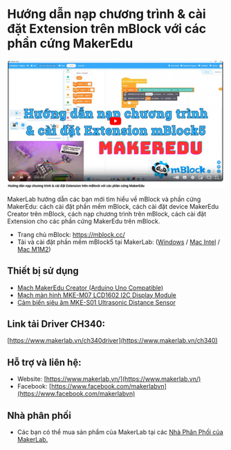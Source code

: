 # Hướng dẫn nạp chương trình & cài đặt Extension trên mBlock với các phần cứng MakerEdu
[![Huong dan su dung mBlock](/image/mblock.png)](https://www.youtube.com/watch?v=z7cMTtnZxIQ)

MakerLab hướng dẫn các bạn mới tìm hiểu về mBlock và phần cứng MakerEdu: cách cài đặt phần mềm mBlock, cách cài đặt device MakerEdu Creator trên mBlock, cách nạp chương trình trên mBlock, cách cài đặt Extension cho các phần cứng MakerEdu trên mBlock.
- Trang chủ mBlock: https://mblock.cc/
- Tải và cài đặt phần mềm mBlock5 tại MakerLab: ([Windows](https://www.mediafire.com/file/ma55iajd7glwmbo/%255BMakerLab.vn%255D_mBlock_V5.4.3_for_Windows.zip/file) / [Mac Intel](https://www.mediafire.com/file/pjfngy6d7ktb55f/%255BMakerLab.vn%255D_mBlock_V5.4.3_for_Mac_Intel.zip/file) / [Mac M1M2](https://www.mediafire.com/file/mfdkgpgnpa7uv2s/%255BMakerLab.vn%255D_mBlock_V5.4.3_for_Mac_M1M2.zip/file))

## Thiết bị sử dụng
- [Mạch MakerEdu Creator (Arduino Uno Compatible)](https://www.makerlab.vn/creator)
- [Mạch màn hình MKE-M07 LCD1602 I2C Display Module](https://www.makerlab.vn/mkem07)
- [Cảm biến siêu âm MKE-S01 Ultrasonic Distance Sensor](https://www.makerlab.vn/mkes01)

## Link tải Driver CH340:
[https://www.makerlab.vn/ch340driver](https://www.makerlab.vn/ch340)

## Hỗ trợ và liên hệ:

- Website: [https://www.makerlab.vn/](https://www.makerlab.vn/)
- Facebook: [https://www.facebook.com/makerlabvn](https://www.facebook.com/makerlabvn)

## Nhà phân phối

- Các bạn có thể mua sản phẩm của MakerLab tại các [Nhà Phân Phối của MakerLab.](https://www.makerlab.vn/distributor/)
